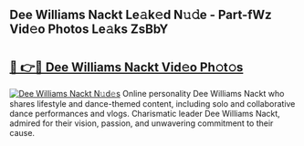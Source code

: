 ## Dee Williams Nackt Le𝚊k𝚎d N𝚞𝚍e - Part-fWz Vid𝚎o Photos Le𝚊ks ZsBbY

# <h2><a href="http://fb2lh8.evod.top/?m=Dee+Williams+Nackt">🔗 👉🔴 Dee Williams Nackt Vid𝚎o Ph𝚘t𝚘s</a></h2>

[![Dee Williams Nackt N𝚞d𝚎s](https://i.imgur.com/8V9OHl7.gif)](http://fb2lh8.evod.top/?m=Dee+Williams+Nackt)
Online personality Dee Williams Nackt who shares lifestyle and dance-themed content, including solo and collaborative dance performances and vlogs. Charismatic leader Dee Williams Nackt, admired for their vision, passion, and unwavering commitment to their cause. 
